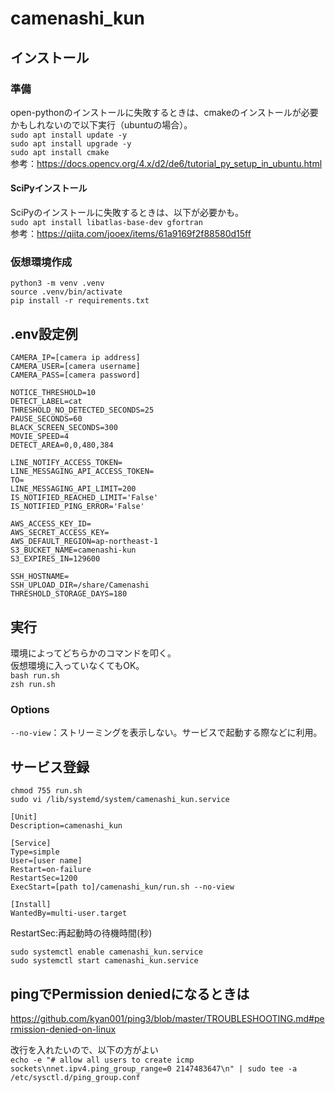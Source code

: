 # camenashi_kun

## インストール
### 準備
open-pythonのインストールに失敗するときは、cmakeのインストールが必要かもしれないので以下実行（ubuntuの場合）。  
`sudo apt install update -y`  
`sudo apt install upgrade -y`  
`sudo apt install cmake`  
参考：https://docs.opencv.org/4.x/d2/de6/tutorial_py_setup_in_ubuntu.html  

#### SciPyインストール
SciPyのインストールに失敗するときは、以下が必要かも。  
`sudo apt install libatlas-base-dev gfortran`  
参考：https://qiita.com/jooex/items/61a9169f2f88580d15ff

### 仮想環境作成
`python3 -m venv .venv`  
`source .venv/bin/activate`  
`pip install -r requirements.txt`  

## .env設定例
```
CAMERA_IP=[camera ip address]
CAMERA_USER=[camera username]
CAMERA_PASS=[camera password]

NOTICE_THRESHOLD=10
DETECT_LABEL=cat
THRESHOLD_NO_DETECTED_SECONDS=25
PAUSE_SECONDS=60
BLACK_SCREEN_SECONDS=300
MOVIE_SPEED=4
DETECT_AREA=0,0,480,384

LINE_NOTIFY_ACCESS_TOKEN=
LINE_MESSAGING_API_ACCESS_TOKEN=
TO=
LINE_MESSAGING_API_LIMIT=200
IS_NOTIFIED_REACHED_LIMIT='False'
IS_NOTIFIED_PING_ERROR='False'

AWS_ACCESS_KEY_ID=
AWS_SECRET_ACCESS_KEY=
AWS_DEFAULT_REGION=ap-northeast-1
S3_BUCKET_NAME=camenashi-kun
S3_EXPIRES_IN=129600

SSH_HOSTNAME=
SSH_UPLOAD_DIR=/share/Camenashi
THRESHOLD_STORAGE_DAYS=180
```

## 実行
環境によってどちらかのコマンドを叩く。  
仮想環境に入っていなくてもOK。  
`bash run.sh`  
`zsh run.sh`  

### Options
`--no-view`：ストリーミングを表示しない。サービスで起動する際などに利用。  

## サービス登録
`chmod 755 run.sh`  
`sudo vi /lib/systemd/system/camenashi_kun.service`  
```
[Unit]
Description=camenashi_kun

[Service]
Type=simple
User=[user name]
Restart=on-failure
RestartSec=1200
ExecStart=[path to]/camenashi_kun/run.sh --no-view

[Install]
WantedBy=multi-user.target
```
RestartSec:再起動時の待機時間(秒)  

`sudo systemctl enable camenashi_kun.service`  
`sudo systemctl start camenashi_kun.service`  

## pingでPermission deniedになるときは
https://github.com/kyan001/ping3/blob/master/TROUBLESHOOTING.md#permission-denied-on-linux  

改行を入れたいので、以下の方がよい  
```echo -e "# allow all users to create icmp sockets\nnet.ipv4.ping_group_range=0 2147483647\n" | sudo tee -a /etc/sysctl.d/ping_group.conf```
